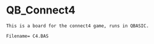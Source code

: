 # QB_Connect4

    This is a board for the connect4 game, runs in QBASIC.
    
    Filename= C4.BAS
